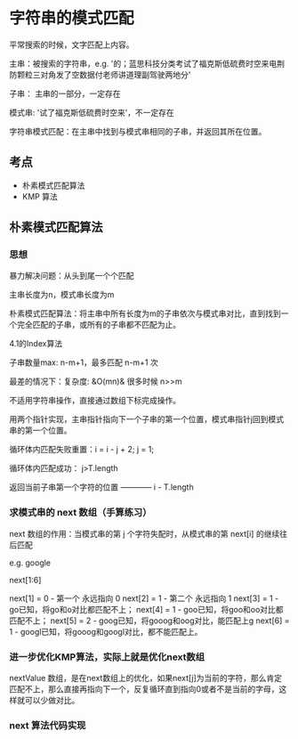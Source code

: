 # 字符串的模式匹配

平常搜索的时候，文字匹配上内容。

主串：被搜索的字符串，e.g. '的；蓝思科技分类考试了福克斯低硫费时空来电荆防颗粒三对角发了空数据付老师讲道理副驾驶两地分'

子串： 主串的一部分，一定存在

模式串: '试了福克斯低硫费时空来'，不一定存在

字符串模式匹配：在主串中找到与模式串相同的子串，并返回其所在位置。

## 考点
- 朴素模式匹配算法
- KMP 算法

## 朴素模式匹配算法

### 思想

暴力解决问题：从头到尾一个个匹配

主串长度为n，模式串长度为m

朴素模式匹配算法：将主串中所有长度为m的子串依次与模式串对比，直到找到一个完全匹配的子串，或所有的子串都不匹配为止。

4.1的Index算法

子串数量max: n-m+1，最多匹配 n-m+1 次

最差的情况下：复杂度: &O(mn)& 很多时候 n>>m

不适用字符串操作，直接通过数组下标完成操作。

用两个指针实现，主串指针指向下一个子串的第一个位置，模式串指针j回到模式串的第一个位置。

循环体内匹配失败重置：i = i - j + 2; j = 1;

循环体内匹配成功： j>T.length

返回当前子串第一个字符的位置 ———— i - T.length



### 求模式串的 next 数组（手算练习）

next 数组的作用：当模式串的第 j 个字符失配时，从模式串的第 next[i] 的继续往后匹配

e.g. google

next[1:6]

next[1] = 0 - 第一个 永远指向 0 
next[2] = 1 - 第二个 永远指向 1
next[3] = 1 - go已知，将go和o对比都匹配不上；
next[4] = 1 - goo已知，将goo和oo对比都匹配不上；
next[5] = 2 - goog已知，将gooog和oog对比，能匹配上g
next[6] = 1 - googl已知，将gooog和googl对比，都不能匹配上。

### 进一步优化KMP算法，实际上就是优化next数组

nextValue 数组，是在next数组上的优化，如果next[j]为当前的字符，那么肯定匹配不上，那么直接再指向下一个，反复循环直到指向0或者不是当前的字母，这样就可以少做对比。


### next 算法代码实现
